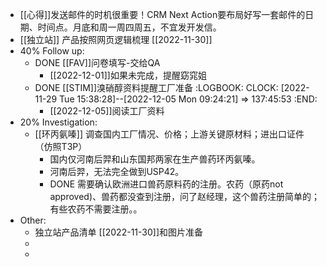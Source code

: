 - [[心得]]发送邮件的时机很重要！CRM Next Action要布局好写一套邮件的日期、时间点。月底和周一周四周五，不宜发开发信。
- [[独立站]] 产品按照网页逻辑梳理 [[2022-11-30]]
- 40% Follow up:
	- DONE [[FAV]]问卷填写-交给QA
		- [[2022-12-01]]如果未完成，提醒窈窕姐
	- DONE [[STIM]]溴硝醇资料提醒工厂准备
	  :LOGBOOK:
	  CLOCK: [2022-11-29 Tue 15:38:28]--[2022-12-05 Mon 09:24:21] =>  137:45:53
	  :END:
		- [[2022-12-05]]阅读工厂资料
- 20% Investigation:
	- [[环丙氨嗪]] 调查国内工厂情况、价格；上游关键原材料；进出口证件（仿照T3P）
		- 国内仅河南后羿和山东国邦两家在生产兽药环丙氨嗪。
		- 河南后羿，无法完全做到USP42。
		- DONE 需要确认欧洲进口兽药原料药的注册。农药（原药not approved)、兽药都没查到注册，问了赵经理，这个兽药注册简单的；有些农药不需要注册。。
- Other:
	- 独立站产品清单 [[2022-11-30]]和图片准备
	-
	-